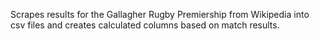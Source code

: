 Scrapes results for the Gallagher Rugby Premiership from Wikipedia into csv files and creates calculated columns based on match results.
